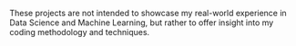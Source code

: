 These projects are not intended to showcase my real-world experience in Data Science and Machine Learning, but rather to offer insight into my coding methodology and techniques.
